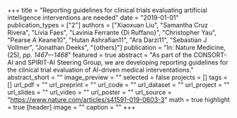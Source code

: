 +++
title = "Reporting guidelines for clinical trials evaluating artificial intelligence interventions are needed"
date = "2019-01-01"
publication_types = ["2"]
authors = ["Xiaoxuan Liu", "Samantha Cruz Rivera", "Livia Faes", "Lavinia Ferrante {Di Ruffano}", "Christopher Yau", "Pearse A Keane10", "Hutan Ashrafian11", "Ara Darzi11", "Sebastian J Vollmer", "Jonathan Deeks", "{others}"]
publication = "In: Nature Medicine, (25), _pp. 1467–-1468_"
featured = true
abstract = "As part of the CONSORT-AI and SPIRIT-AI Steering Group, we are developing reporting guidelines for the clinical trial evaluation of AI-driven medical interventations."
abstract_short = ""
image_preview = ""
selected = false
projects = []
tags = []
url_pdf = ""
url_preprint = ""
url_code = ""
url_dataset = ""
url_project = ""
url_slides = ""
url_video = ""
url_poster = ""
url_source = "https://www.nature.com/articles/s41591-019-0603-3"
math = true
highlight = true
[header]
image = ""
caption = ""
+++
